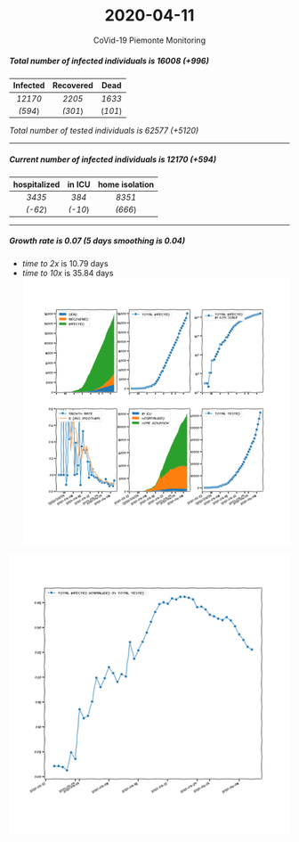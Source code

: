 <div align='center'>

# 2020-04-11
CoVid-19 Piemonte Monitoring
</div>

##### Total number of infected individuals is 16008 (+996)
Infected | Recovered | Dead
:---: | :---: | :---:
*12170* | *2205* | *1633*
*(594*) | *(301*) | (*101*)

*Total number of tested individuals is 62577 (+5120)*
***
##### Current number of infected individuals is 12170 (+594)
hospitalized | in ICU | home isolation
:---: | :---: | :---:
*3435* |*384* |*8351*
*(-62*) |*(-10*) |*(666*)
***
##### Growth rate is 0.07 (5 days smoothing is 0.04)
- *time to 2x* is 10.79 days
- *time to 10x* is 35.84 days
![stats][stats]

![infected_normalized][infected_normalized]

[stats]: stats_Piemonte.png
[infected_normalized]: infected_normalized_Piemonte.png
